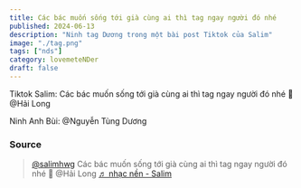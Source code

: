 ```yaml
---
title: Các bác muốn sống tới già cùng ai thì tag ngay người đó nhé
published: 2024-06-13
description: "Ninh tag Dương trong một bài post Tiktok của Salim"
image: "./tag.png"
tags: ["nds"]
category: lovemeteNDer
draft: false
---
```


Tiktok Salim: Các bác muốn sống tới già cùng ai thì tag ngay người đó nhé 🫶 @Hải Long


Ninh Anh Bùi: @Nguyễn Tùng Dương



### Source

<blockquote class="tiktok-embed" cite="https://www.tiktok.com/@salimhwg/video/7379903563037707528" data-video-id="7379903563037707528" style="max-width: 605px;min-width: 325px;" > <section> <a target="_blank" title="@salimhwg" href="https://www.tiktok.com/@salimhwg?refer=embed">@salimhwg</a> Các bác muốn sống tới già cùng ai thì tag ngay người đó nhé 🫶 @Hải Long <a target="_blank" title="♬ nhạc nền  - Salim" href="https://www.tiktok.com/music/nhạc-nền-Salim-7379903589717723905?refer=embed">♬ nhạc nền  - Salim</a> </section> </blockquote> <script async src="https://www.tiktok.com/embed.js"></script>







